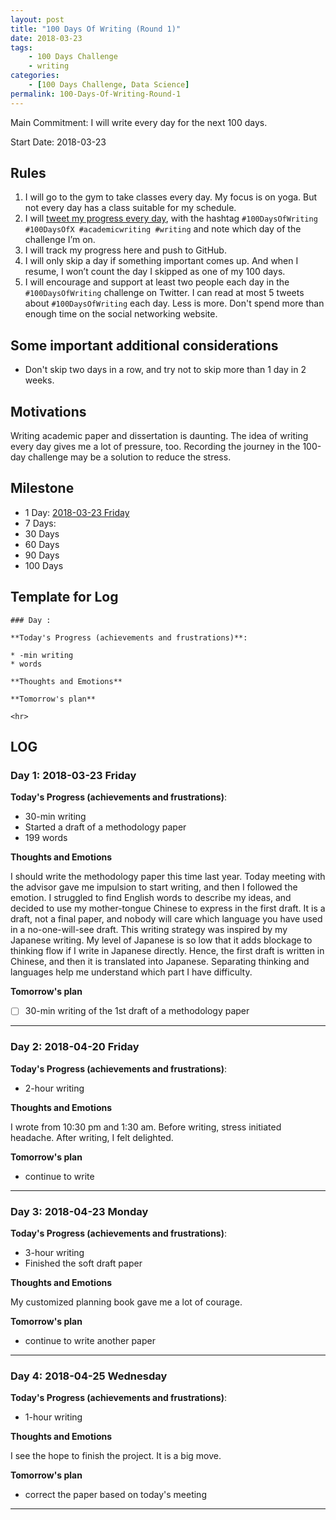```yaml
---
layout: post
title: "100 Days Of Writing (Round 1)"
date: 2018-03-23
tags:
	- 100 Days Challenge
	- writing
categories:
	- [100 Days Challenge, Data Science]
permalink: 100-Days-Of-Writing-Round-1
---
```

Main Commitment: I will write every day for the next 100 days.

Start Date: 2018-03-23

<!-- more -->

## Rules

1. I will go to the gym to take classes every day. My focus is on yoga. But not every day has a class suitable for my schedule.
2. I will [tweet my progress every day](https://twitter.com/yingjieYJH), with the hashtag `#100DaysOfWriting #100DaysOfX #academicwriting #writing` and note which day of the challenge I’m on.
2. I will track my progress here and push to GitHub.
3. I will only skip a day if something important comes up. And when I resume, I won’t count the day I skipped as one of my 100 days.
4. I will encourage and support at least two people each day in the `#100DaysOfWriting` challenge on Twitter. I can read at most 5 tweets about `#100DaysOfWriting` each day. Less is more. Don't spend more than enough time on the social networking website.

## Some important additional considerations

* Don't skip two days in a row, and try not to skip more than 1 day in 2 weeks.

## Motivations

Writing academic paper and dissertation is daunting. The idea of writing every day gives me a lot of pressure, too. Recording the journey in the 100-day challenge may be a solution to reduce the stress.

## Milestone

* 1 Day: [2018-03-23 Friday](#Day-1-2018-03-23-Friday)
* 7 Days:
* 30 Days
* 60 Days
* 90 Days
* 100 Days

## Template for Log

```
### Day :

**Today's Progress (achievements and frustrations)**:

* -min writing
* words

**Thoughts and Emotions**

**Tomorrow's plan**

<hr>
```

## LOG

### Day 1: 2018-03-23 Friday

**Today's Progress (achievements and frustrations)**:

* 30-min writing
* Started a draft of a methodology paper
* 199 words

**Thoughts and Emotions**

I should write the methodology paper this time last year. Today meeting with the advisor gave me impulsion to start writing, and then I followed the emotion. I struggled to find English words to describe my ideas, and decided to use my mother-tongue Chinese to express in the first draft. It is a draft, not a final paper, and nobody will care which language you have used in a no-one-will-see draft. This writing strategy was inspired by my Japanese writing. My level of Japanese is so low that it adds blockage to thinking flow if I write in Japanese directly. Hence, the first draft is written in Chinese, and then it is translated into Japanese. Separating thinking and languages help me understand which part I have difficulty.

**Tomorrow's plan**

* [ ] 30-min writing of the 1st draft of a methodology paper

<hr>

### Day 2: 2018-04-20 Friday

**Today's Progress (achievements and frustrations)**:

* 2-hour writing

**Thoughts and Emotions**

I wrote from 10:30 pm and 1:30 am. Before writing, stress initiated headache. After writing, I felt delighted.

**Tomorrow's plan**

* continue to write

<hr>

### Day 3: 2018-04-23 Monday

**Today's Progress (achievements and frustrations)**:

* 3-hour writing
* Finished the soft draft paper

**Thoughts and Emotions**

My customized planning book gave me a lot of courage.

**Tomorrow's plan**

* continue to write another paper

<hr>

### Day 4: 2018-04-25 Wednesday

**Today's Progress (achievements and frustrations)**:

* 1-hour writing

**Thoughts and Emotions**

I see the hope to finish the project. It is a big move.

**Tomorrow's plan**

* correct the paper based on today's meeting

<hr>